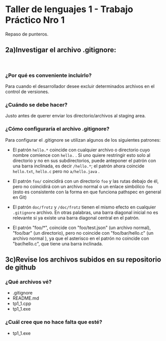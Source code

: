 # Taller de lenguajes 1 -  Trabajo Práctico Nro 1

Repaso de punteros.

## 2a)Investigar el archivo .gitignore: 
<br>

### ¿Por qué es conveniente incluirlo? <br>
 Para cuando el desarrollador desee excluir determinados archivos en el control de versiones.
    
### ¿Cuándo se debe hacer? <br>
   Justo antes de querer enviar los directorio/archivos al staging area.
### ¿Cómo configuraría el archivo .gitignore? 
Para configurar el .gitignore se utilizan algunos de los siguientes patrones:

- El patrón `hello.*` coincide con cualquier archivo o directorio cuyo nombre comience con `hello.` . Si uno quiere restringir esto solo al directorio y no en sus subdirectorios, puede anteponer el patrón con una barra inclinada, es decir `/hello.*`; el patrón ahora coincide `hello.txt`, `hello.c` pero no `a/hello.java` .

- El patrón `foo/` coincidirá con un directorio `foo` y las rutas debajo de él, pero no coincidirá con un archivo normal o un enlace simbólico `foo` (esto es consistente con la forma en que funciona pathspec en general en Git)

- El patrón `doc/frotz` y `/doc/frotz` tienen el mismo efecto en cualquier `.gitignore` archivo. En otras palabras, una barra diagonal inicial no es relevante si ya existe una barra diagonal central en el patrón.

- El patrón "foo/*", coincide con "foo/test.json" (un archivo normal), "foo/bar" (un directorio), pero no coincide con "foo/bar/hello.c" (un archivo normal ), ya que el asterisco en el patrón no coincide con "bar/hello.c", que tiene una barra inclinada.

## 3c)Revise los archivos subidos en su repositorio de github <br>

### ¿Qué archivos vé? <br>
- .gitignore
- README.md
- tp1_1.cpp
- tp1_1.exe
### ¿Cuál cree que no hace falta que esté? <br>
- tp1_1.exe

